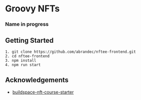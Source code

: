 # Groovy NFTs 

### Name in progress

## Getting Started

```
1. git clone https://github.com/abrandec/nftee-frontend.git
2. cd nftee-frontend
3. npm install
4. npm run start
```
## Acknowledgements
- [buildspace-nft-course-starter](https://github.com/buildspace/buildspace-nft-course-starter)